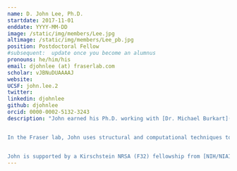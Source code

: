 ```yaml
---
name: D. John Lee, Ph.D.
startdate: 2017-11-01
enddate: YYYY-MM-DD
image: /static/img/members/Lee.jpg
altimage: /static/img/members/Lee_pb.jpg
position: Postdoctoral Fellow
#subsequent:  update once you become an alumnus
pronouns: he/him/his
email: djohnlee (at) fraserlab.com
scholar: vJBNuDUAAAAJ
website:
UCSF: john.lee.2
twitter:
linkedin: djohnlee
github: djohnlee
orcid: 0000-0002-5132-3243
description: "John earned his Ph.D. working with [Dr. Michael Burkart](http://burkartlab.ucsd.edu) at UC San Diego. His primary focus was the application of protein NMR to the carrier proteins central to fatty acid, polyketide, and non-ribosomal peptide synthetic pathways.


In the Fraser lab, John uses structural and computational techniques to explore structural biology and study minor conformational states.


John is supported by a Kirschstein NRSA (F32) fellowship from [NIH/NIAID](https://www.niaid.nih.gov/)."
---
```

